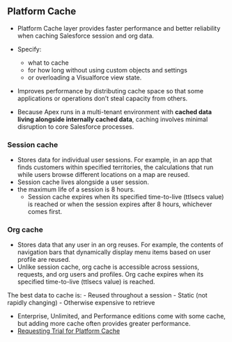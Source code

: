 ## Platform Cache

- Platform Cache layer provides faster performance and better reliability when caching Salesforce session and org data.
- Specify:
    - what to cache 
    - for how long without using custom objects and settings 
    - or overloading a Visualforce view state.

- Improves performance by distributing cache space so that some applications or operations don’t steal capacity from others.

 - Because Apex runs in a multi-tenant environment with **cached data living alongside internally cached data**, caching involves minimal disruption to core Salesforce processes.


### Session cache
 - Stores data for individual user sessions. For example, in an app that finds customers within specified territories, the calculations that run while users browse different locations on a map are reused.
 - Session cache lives alongside a user session.
 - the maximum life of a session is 8 hours.     
    - Session cache expires when its specified time-to-live (ttlsecs value) is reached or when the session expires after 8 hours, whichever comes first.

### Org cache
-  Stores data that any user in an org reuses. For example, the contents of navigation bars that dynamically display menu items based on user profile are reused.
- Unlike session cache, org cache is accessible across sessions, requests, and org users and profiles. Org cache expires when its specified time-to-live (ttlsecs value) is reached.

The best data to cache is:
    - Reused throughout a session
    - Static (not rapidly changing)
    - Otherwise expensive to retrieve

- Enterprise, Unlimited, and Performance editions come with some cache, but adding more cache often provides greater performance. 
- [Requesting Trial for Platform Cache](https://help.salesforce.com/articleView?id=data_platform_cache_trial.htm&type=5)


